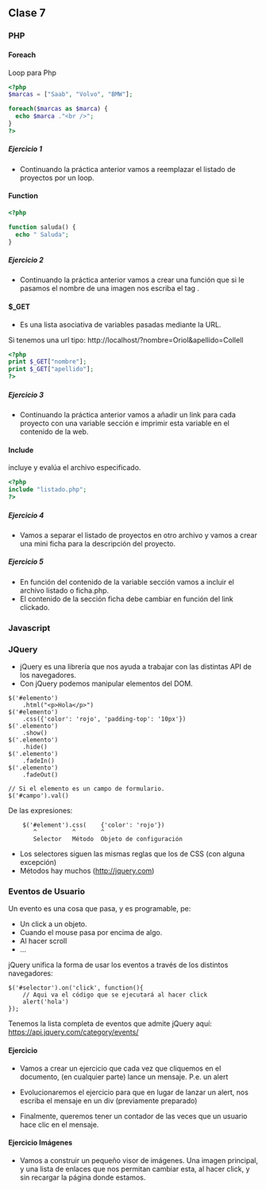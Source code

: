 ## Clase 7

### PHP

#### Foreach
Loop para Php
```php
<?php
$marcas = ["Saab", "Volvo", "BMW"];

foreach($marcas as $marca) {
  echo $marca ."<br />";
}
?>
```
##### Ejercicio 1
- Continuando la práctica anterior vamos a reemplazar el listado de proyectos por un loop.

#### Function

```php
<?php

function saluda() {
  echo " Saluda";
}
```
##### Ejercicio 2
- Continuando la práctica anterior vamos a crear una función que si le pasamos el nombre de una imagen nos escriba el tag <img />.


#### $_GET
- Es una lista asociativa de variables pasadas mediante la URL.

Si tenemos una url tipo:
http://localhost/?nombre=Oriol&apellido=Collell

```php
<?php
print $_GET["nombre"];
print $_GET["apellido"];
?>
```

##### Ejercicio 3
- Continuando la práctica anterior vamos a añadir un link para cada proyecto con una variable sección e imprimir esta variable en el contenido de la web.


#### Include
incluye y evalúa el archivo especificado.
```php
<?php
include "listado.php";
?>
```

##### Ejercicio 4
- Vamos a separar el listado de proyectos en otro archivo y vamos a crear una mini ficha para la descripción del proyecto.


##### Ejercicio 5
- En función del contenido de la variable sección vamos a incluir el archivo listado o ficha.php.
- El contenido de la sección ficha debe cambiar en función del link clickado.


### Javascript

### JQuery

- jQuery es una librería que nos ayuda a trabajar con las distintas API de los navegadores.
- Con jQuery podemos manipular elementos del DOM.

```
$('#elemento')
    .html("<p>Hola</p>")
$('#elemento')
    .css({'color': 'rojo', 'padding-top': '10px'})
$('.elemento')
    .show()
$('.elemento')
    .hide()
$('.elemento')
    .fadeIn()
$('.elemento')
    .fadeOut()

// Si el elemento es un campo de formulario.
$('#campo').val()

```

De las expresiones:

```
    $('#element').css(    {'color': 'rojo'})
       ^          ^       ^ 
       Selector   Método  Objeto de configuración 
```
  
- Los selectores siguen las mismas reglas que los de CSS (con alguna excepción)
- Métodos hay muchos (http://jquery.com)

### Eventos de Usuario

Un evento es una cosa que pasa, y es programable, pe:

 - Un click a un objeto.
 - Cuando el mouse pasa por encima de algo.
 - Al hacer scroll
 - ... 
 
jQuery unifica la forma de usar los eventos a través de los distintos navegadores:

```
$('#selector').on('click', function(){
    // Aqui va el código que se ejecutará al hacer click
    alert('hola')
});
```

Tenemos la lista completa de eventos que admite jQuery aquí:
https://api.jquery.com/category/events/


#### Ejercicio

- Vamos a crear un ejercicio que cada vez que cliquemos en el documento, (en cualquier parte) lance un mensaje. P.e. un alert

- Evolucionaremos el ejercicio para que en lugar de lanzar un alert, nos escriba el mensaje en un div (previamente preparado)

- Finalmente, queremos tener un contador de las veces que un usuario hace clic en el mensaje.


#### Ejercicio Imágenes

- Vamos a construir un pequeño visor de imágenes. Una imagen principal, y una lista de enlaces que nos permitan cambiar esta, al hacer click, y sin recargar la página donde estamos.
